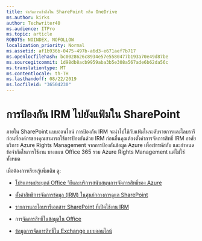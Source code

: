 ```yaml
---
title: จำกัดการเข้าถึงใน SharePoint หรือ OneDrive
ms.author: kirks
author: Techwriter40
ms.audience: ITPro
ms.topic: article
ROBOTS: NOINDEX, NOFOLLOW
localization_priority: Normal
ms.assetid: af1b936b-0475-497b-a6d3-e671aef7b717
ms.openlocfilehash: bc0028626c8934e57e5580477b193a70e49d87be
ms.sourcegitcommit: 1d98db8acb9959aba3b5e308a567ade6b62da56c
ms.translationtype: MT
ms.contentlocale: th-TH
ms.lasthandoff: 08/22/2019
ms.locfileid: "36504230"
---
```

# <a name="irm-protection-to-sharepoint-files"></a>การป้องกัน IRM ไปยังแฟ้มใน SharePoint


ภายใน SharePoint แบบออนไลน์ การป้องกัน IRM จะนำไปใช้กับแฟ้มในระดับรายการและไลบรารี ก่อนที่องค์กรของคุณสามารถใช้การป้องกันด้วย IRM ก่อนอื่นคุณต้องตั้งค่าการจัดการสิทธิ์ IRM อาศัยบริการ Azure Rights Management จากการป้องกันข้อมูล Azure เพื่อเข้ารหัสลับ และกำหนดข้อจำกัดในการใช้งาน บางแผน Office 365 รวม Azure Rights Management แต่ไม่ใช่ทั้งหมด 

เมื่อต้องการเรียนรู้เพิ่มเติม ดู:

- [โปรแกรมประยุกต์ Office วิธีและบริการสนับสนุนการจัดการสิทธิ์ของ Azure](https://docs.microsoft.com/azure/information-protection/understand-explore/office-apps-services-support)

- [ตั้งค่าสิทธิการจัดการข้อมูล (IRM) ในศูนย์กลางการดูแล SharePoint](https://docs.microsoft.com/office365/securitycompliance/set-up-irm-in-sp-admin-center)

- [รายการและไลบรารีเอกสาร SharePoint ที่เปิดใช้งาน IRM](https://docs.microsoft.com/office365/securitycompliance/set-up-irm-in-sp-admin-center#irm-enable-sharepoint-document-libraries-and-lists)

- การ[จัดการสิทธิ์ในข้อมูลใน Office](https://support.office.com/Article/Information-Rights-Management-in-Office-c7a70797-6b1e-493f-acf7-92a39b85e30c)

- [ข้อมูลการจัดการสิทธิ์ใน Exchange แบบออนไลน์](https://docs.microsoft.com/office365/SecurityCompliance/information-rights-management-in-exchange-online)


